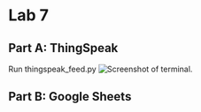 # Lab 7

## Part A: ThingSpeak
Run thingspeak_feed.py
![Screenshot of terminal.](https://github.com/elizabeth674/EE322/assets/71655045/9c0dc94b-1702-49e1-9e8a-6d96a2e0bbe9)

## Part B: Google Sheets
